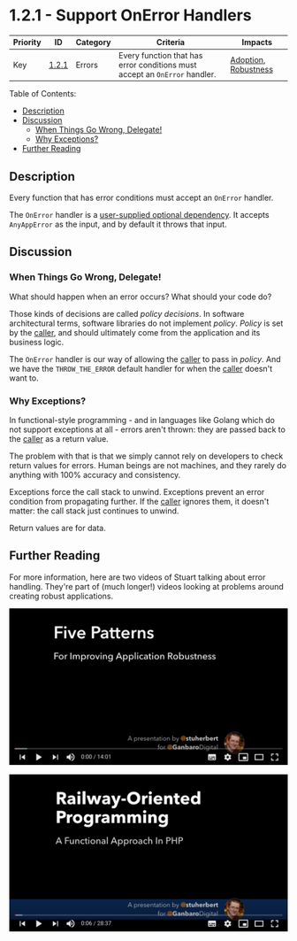 # 1.2.1 - Support OnError Handlers

Priority | ID | Category | Criteria | Impacts
---------|----|----------|----------|--------
Key | [1.2.1][1.2.1] | Errors | Every function that has error conditions must accept an `OnError` handler. | [Adoption][ADOPTION], [Robustness][ROBUSTNESS]

Table of Contents:
- [Description](#description)
- [Discussion](#discussion)
  - [When Things Go Wrong, Delegate!](#when-things-go-wrong-delegate)
  - [Why Exceptions?](#why-exceptions)
- [Further Reading](#further-reading)

## Description

Every function that has error conditions must accept an `OnError` handler.

The `OnError` handler is a [user-supplied optional dependency][User-Supplied Optional Dependencies]. It accepts `AnyAppError` as the input, and by default it throws that input.

## Discussion

### When Things Go Wrong, Delegate!

What should happen when an error occurs? What should your code do?

Those kinds of decisions are called _policy decisions_. In software architectural terms, software libraries do not implement _policy_. _Policy_ is set by the [caller][Caller], and should ultimately come from the application and its business logic.

The `OnError` handler is our way of allowing the [caller][Caller] to pass in _policy_. And we have the `THROW_THE_ERROR` default handler for when the [caller][Caller] doesn't want to.

### Why Exceptions?

In functional-style programming - and in languages like Golang which do not support exceptions at all - errors aren't thrown: they are passed back to the [caller][Caller] as a return value.

The problem with that is that we simply cannot rely on developers to check return values for errors. Human beings are not machines, and they rarely do anything with 100% accuracy and consistency.

Exceptions force the call stack to unwind. Exceptions prevent an error condition from propagating further. If the [caller][Caller] ignores them, it doesn't matter: the call stack just continues to unwind.

Return values are for data.

## Further Reading

For more information, here are two videos of Stuart talking about error handling. They're part of (much longer!) videos looking at problems around creating robust applications.

[![Thumbnail of the Tell Me How To Fail Video Title Screen](../../assets/YouTube-Tell-Me-How-To-Fail.png)](https://www.youtube.com/watch?v=Ws-sABAgzto&list=PLAXvd3M1ib-abBZKQEQSOJdpI58qFWljS&index=5)

[![Thumbnail of the Railway Oriented Programming: Robustness Video Title Screen](../../assets/YouTube-ROP-Robustness.png)](https://www.youtube.com/watch?v=Ws-sABAgzto&list=PLAXvd3M1ib-abBZKQEQSOJdpI58qFWljS&index=5)


[ADOPTION]: ../../impacted-areas/ADOPTION.md
[CONTRIBUTIONS]: ../../impacted-areas/CONTRIBUTIONS.md
[CORRECTNESS]: ../../impacted-areas/CORRECTNESS.md
[GOVERNANCE]: ../../impacted-areas/GOVERNANCE.md
[PROJECT-MAINTENANCE]: ../../impacted-areas/PROJECT-MAINTENANCE.md
[ROBUSTNESS]: ../../impacted-areas/ROBUSTNESS.md
[SECURITY]: ../../impacted-areas/SECURITY.md
[TESTABILITY]: ../../impacted-areas/TESTABILITY.md
[Base Class]: ../../glossary/base-class.md
[Branded Type]: ../../glossary/branded-type.md
[Caller]: ../../glossary/caller.md
[CQRS]: ../../glossary/CQRS.md
[Data Bag]: ../../glossary/data-bag.md
[Data Guarantee]: ../../glossary/data-guarantee.md
[Data Guard]: ../../glossary/data-guard.md
[Default Value]: ../../glossary/default-value.md
[Defensive Programming]: ../../glossary/defensive-programming.md
[Dependency]: ../../glossary/dependency.md
[Dependency Injection]: ../../glossary/dependency-injection.md
[Docblock]: ../../glossary/docblock.md
[End-User]: ../../glossary/end-user.md
[Entity]: ../../glossary/entity.md
[Exported Item]: ../../glossary/exported-item.md
[Extension]: ../../glossary/extension.md
[Flavoured Type]: ../../glossary/flavoured-type.md
[Function Prefix]: ../../glossary/function-prefix.md
[Function Signature]: ../../glossary/function-signature.md
[Hard-Coded]: ../../glossary/hard-coded.md
[Identity]: ../../glossary/identity.md
[Identity Function]: ../../glossary/identity-function.md
[Identity Type]: ../../glossary/identity-type.md
[Immutability]: ../../glossary/immutability.md
[Inherited Method]: ../../glossary/inherited-method.md
[Instantiable Type]: ../../glossary/instantiable-type.md
[Mandatory Dependency]: ../../glossary/mandatory-dependency.md
[No-Op]: ../../glossary/no-op.md
[Nominal Typing]: ../../glossary/nominal-typing.md
[Optional Input]: ../../glossary/optional-input.md
[Overridden Method]: ../../glossary/overridden-method.md
[Plain Object]: ../../glossary/plain-object.md
[Primitive Type]: ../../glossary/primitive-type.md
[Protocol]: ../../glossary/protocol.md
[Refined Type]: ../../glossary/refined-type.md
[Rest Parameter]: ../../glossary/rest-parameter.md
[Reusability]: ../../glossary/reusability.md
[Side Effects]: ../../glossary/side-effects.md
[Smart Constructor]: ../../glossary/smart-constructor.md
[Structural Typing]: ../../glossary/structural-typing.md
[Type Alias]: ../../glossary/type-alias.md
[Type Casting]: ../../glossary/type-casting.md
[Type Guarantee]: ../../glossary/type-guarantee.md
[Type Guard]: ../../glossary/type-guard.md
[Type Inference]: ../../glossary/type-inference.md
[Type Predicate]: ../../glossary/type-predicate.md
[User-Supplied Functional Options]: ../../glossary/user-supplied-functional-options.md
[User-Supplied Input]: ../../glossary/user-supplied-input.md
[User-Supplied Options]: ../../glossary/user-supplied-options.md
[User-Supplied Optional Dependencies]: ../../glossary/user-supplied-optional-dependencies.md
[Value]: ../../glossary/value.md
[Value Object]: ../../glossary/value-object.md
[1.2.1]: ./1.2.1.md